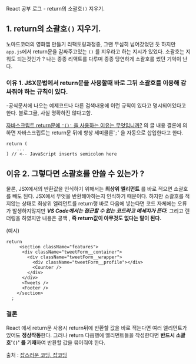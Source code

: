 React 공부 로그 - return의 소괄호`()` 지우기. 



## 1. return의 소괄호`()` 지우기. 



노마드코더의 영화앱 만들기 리팩토링과정중, 그땐 무심히 넘어갔었던 듯 하지만 `app.js`에서 return문을 감싸주고있는 `()` 를 지우라고 하는 지시가 있었다. 소괄호는 지워도 되는것인가 ? 나는 종종 리액트를 다루며 종종 당연하게 소괄호를 썼던 기억이 난다. 



###  이유 1. JSX문법에서 return문을 사용할때 바로 그뒤 소괄호를 이용해 감싸줘야 하는 규칙이 있다. 

-공식문서에 나오는 예제코드나 다른 검색내용에 이런 규칙이 있다고 명시되어있다고 한다. 블로그글, 사실 명확하진 않다고함. 

[자바스크립트 return문에 `'()'` 을 사용하는 이유는 무엇입니까?](http://jamesknelson.com/javascript-return-parenthesis/)   의 글 내용 결론에 의하면 자바스크립트는 return문 뒤에 항상 세미콜론'`;`' 을 자동으로 삽입한다고 한다. 

```
return (
    ...
) // <-- JavaScript inserts semicolon here
```



## 이유 2. 그렇다면 소괄호를 안쓸 수 있는가 ?

물론, JSX에서의 반환값을 인식하기 위해서는 **최상위 엘리먼트** 를 바로 적으면 소괄호를 빼도 된다. JSX에서 무엇을 반환해야하는지 인식하기 때문이다.  하지만 소괄호를 적지않는 상태로 최상위 엘리먼트를 return행 바로 다음에 넣는다면 코드 자체에는 오류가 발생하지않지만 **_VS Code에서는 접근할 수 없는 코드라고 메세지가 뜬다._**  그리고 렌더링을 하였지만 내용은 공백 , **즉 return값이 아무것도 없다는 말이 된다.**



(예시)

```
return 
     <section className="features">
      <div className="tweetForm__container">
        <div className="tweetForm__wrapper">
          <div className="tweetForm__profile"></div>
          <Counter />
        </div>
      </div>
      <Tweets />
      <Footer />
    </section>
  ;
```



### 결론 

React 에서 return문 사용시 return뒤에 반환할 값을 바로 적는다면 여러 엘리먼트가 있어도 **정상작동**한다. 그러나 return 다음행에 엘리먼트들을 작성한다면 **반드시 소괄호'`()`' 를 기재**하여 반환할 값을 묶어줘야 한다. 



출처 : [잡스러운 코딩, 잡코딩](https://jobcoding.tistory.com/105)